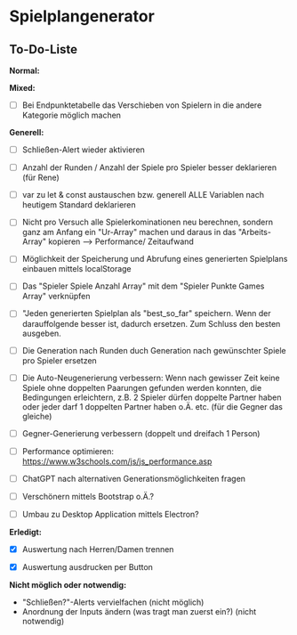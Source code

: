 # Spielplangenerator
## To-Do-Liste

**Normal:**


**Mixed:**
- [ ] Bei Endpunktetabelle das Verschieben von Spielern in die andere Kategorie möglich machen


**Generell:**
- [ ] Schließen-Alert wieder aktivieren
- [ ] Anzahl der Runden / Anzahl der Spiele pro Spieler besser deklarieren (für Rene)
- [ ] var zu let & const austauschen bzw. generell ALLE Variablen nach heutigem Standard deklarieren
- [ ] Nicht pro Versuch alle Spielerkominationen neu berechnen, sondern ganz am Anfang ein "Ur-Array" machen und daraus in das "Arbeits-Array" kopieren --> Performance/ Zeitaufwand
- [ ] Möglichkeit der Speicherung und Abrufung eines generierten Spielplans einbauen mittels localStorage
- [ ] Das "Spieler Spiele Anzahl Array" mit dem "Spieler Punkte Games Array" verknüpfen
- [ ] "Jeden generierten Spielplan als "best_so_far" speichern. Wenn der darauffolgende besser ist, dadurch ersetzen. Zum Schluss den besten ausgeben.
- [ ] Die Generation nach Runden duch Generation nach gewünschter Spiele pro Spieler ersetzen
- [ ] Die Auto-Neugenerierung verbessern: Wenn nach gewisser Zeit keine Spiele ohne doppelten Paarungen gefunden werden konnten, die Bedingungen erleichtern, z.B. 2 Spieler dürfen doppelte Partner haben oder jeder darf 1 doppelten Partner haben o.Ä. etc. (für die Gegner das gleiche)
- [ ] Gegner-Generierung verbessern (doppelt und dreifach 1 Person)
- [ ] Performance optimieren: https://www.w3schools.com/js/js_performance.asp
- [ ] ChatGPT nach alternativen Generationsmöglichkeiten fragen
- [ ] Verschönern mittels Bootstrap o.Ä.?
- [ ] Umbau zu Desktop Application mittels Electron?



**Erledigt:**
- [x] Auswertung nach Herren/Damen trennen
- [x] Auswertung ausdrucken per Button



**Nicht möglich oder notwendig:**
- "Schließen?"-Alerts vervielfachen (nicht möglich)
- Anordnung der Inputs ändern (was tragt man zuerst ein?) (nicht notwendig)